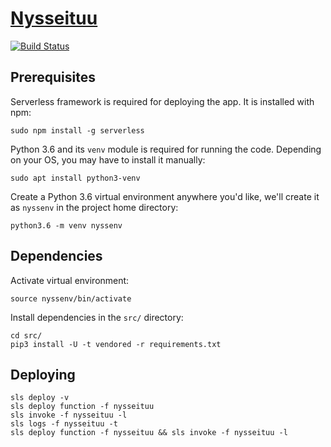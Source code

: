 
# [Nysseituu](https://twitter.com/nysseituu)

[![Build Status](https://travis-ci.org/Vilsepi/nysseituu.svg?branch=master)](https://travis-ci.org/Vilsepi/nysseituu)

## Prerequisites

Serverless framework is required for deploying the app. It is installed with npm:

    sudo npm install -g serverless

Python 3.6 and its `venv` module is required for running the code. Depending on your OS, you may have to install it manually:

    sudo apt install python3-venv

Create a Python 3.6 virtual environment anywhere you'd like, we'll create it as `nyssenv` in the project home directory:

    python3.6 -m venv nyssenv

## Dependencies

Activate virtual environment:

    source nyssenv/bin/activate

Install dependencies in the `src/` directory:

    cd src/
    pip3 install -U -t vendored -r requirements.txt

## Deploying

    sls deploy -v
    sls deploy function -f nysseituu
    sls invoke -f nysseituu -l
    sls logs -f nysseituu -t
    sls deploy function -f nysseituu && sls invoke -f nysseituu -l
